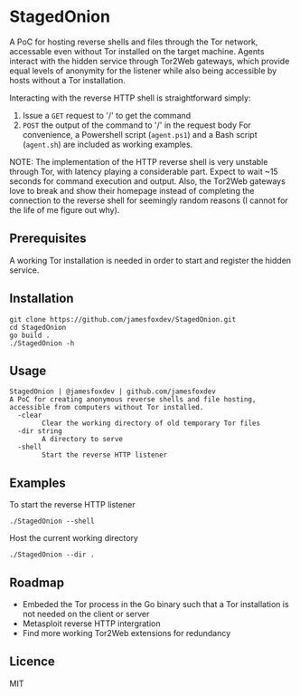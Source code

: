 # StagedOnion
A PoC for hosting reverse shells and files through the Tor network, accessable even without Tor installed on the target machine. Agents interact with the hidden service through Tor2Web gateways, which provide equal levels of anonymity for the listener while also being accessible by hosts without a Tor installation. 

Interacting with the reverse HTTP shell is straightforward simply:
1. Issue a `GET` request to '/' to get the command
2. `POST` the output of the command to '/' in the request body
For convenience, a Powershell script (`agent.ps1`) and a Bash script (`agent.sh`) are included as working examples.

NOTE: The implementation of the HTTP reverse shell is very unstable through Tor, with latency playing a considerable part. Expect to wait ~15 seconds for command execution and output. Also, the Tor2Web gateways love to break and show their homepage instead of completing the connection to the reverse shell for seemingly random reasons (I cannot for the life of me figure out why).

## Prerequisites
A working Tor installation is needed in order to start and register the hidden service.

## Installation
```
git clone https://github.com/jamesfoxdev/StagedOnion.git
cd StagedOnion
go build .
./StagedOnion -h
```

## Usage
```
StagedOnion | @jamesfoxdev | github.com/jamesfoxdev
A PoC for creating anonymous reverse shells and file hosting, accessible from computers without Tor installed.
  -clear
        Clear the working directory of old temporary Tor files
  -dir string
        A directory to serve
  -shell
        Start the reverse HTTP listener
```

## Examples
To start the reverse HTTP listener
```
./StagedOnion --shell
```

Host the current working directory
```
./StagedOnion --dir .
```

## Roadmap
- Embeded the Tor process in the Go binary such that a Tor installation is not needed on the client or server
- Metasploit reverse HTTP intergration
- Find more working Tor2Web extensions for redundancy

## Licence
MIT